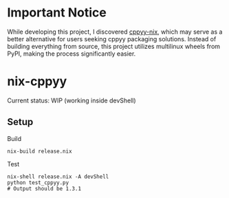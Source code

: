 # Important Notice

While developing this project, I discovered [cppyy-nix](https://github.com/m-bdf/cppyy-nix), which may serve as a better alternative for users seeking cppyy packaging solutions. 
Instead of building everything from source, this project utilizes multilinux wheels from PyPI, making the process significantly easier.


# nix-cppyy

Current status: WIP (working inside devShell)

## Setup

Build
```shell
nix-build release.nix
```

Test
```shell
nix-shell release.nix -A devShell
python test_cppyy.py
# Output should be 1.3.1
```
